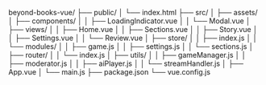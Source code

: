 beyond-books-vue/
├── public/
│   └── index.html
├── src/
│   ├── assets/
│   ├── components/
│   │   ├── LoadingIndicator.vue
│   │   └── Modal.vue
│   ├── views/
│   │   ├── Home.vue
│   │   ├── Sections.vue
│   │   ├── Story.vue
│   │   ├── Settings.vue
│   │   └── Review.vue
│   ├── store/
│   │   ├── index.js
│   │   └── modules/
│   │       ├── game.js
│   │       ├── settings.js
│   │       └── sections.js
│   ├── router/
│   │   └── index.js
│   ├── utils/
│   │   ├── gameManager.js
│   │   ├── moderator.js
│   │   ├── aiPlayer.js
│   │   └── streamHandler.js
│   ├── App.vue
│   └── main.js
├── package.json
└── vue.config.js
